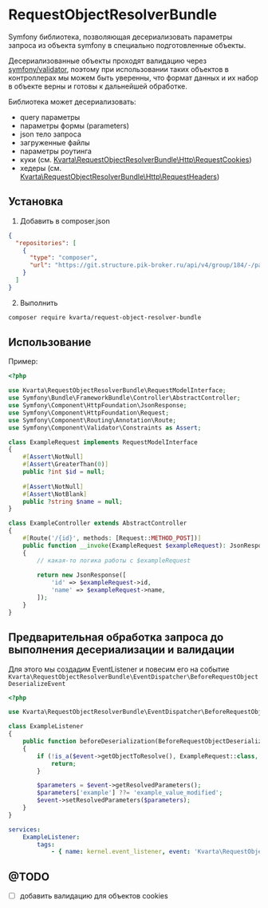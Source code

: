 # RequestObjectResolverBundle
Symfony библиотека, позволяющая десериализовать параметры запроса из объекта symfony в специально подготовленные объекты.

Десериализованные объекты проходят валидацию через [symfony/validator](https://symfony.com/doc/current/validation.html), поэтому при использовании таких объектов в
контроллерах мы можем быть уверенны, что формат данных и их набор в объекте верны и готовы к дальнейшей обработке.

Библиотека может десериализовать:
- query параметры
- параметры формы (parameters)
- json тело запроса
- загруженные файлы
- параметры роутинга
- куки (см. [Kvarta\RequestObjectResolverBundle\Http\RequestCookies](./src/Http/RequestCookies.php))
- хедеры (см. [Kvarta\RequestObjectResolverBundle\Http\RequestHeaders](./src/Http/RequestHeaders.php))

## Установка
1. Добавить в composer.json
```json
{
  "repositories": [
    {
      "type": "composer",
      "url": "https://git.structure.pik-broker.ru/api/v4/group/184/-/packages/composer/packages.json"
    }
  ]
}
```
2. Выполнить
```bash
composer require kvarta/request-object-resolver-bundle
```

## Использование
Пример:

```php
<?php

use Kvarta\RequestObjectResolverBundle\RequestModelInterface;
use Symfony\Bundle\FrameworkBundle\Controller\AbstractController;
use Symfony\Component\HttpFoundation\JsonResponse;
use Symfony\Component\HttpFoundation\Request;
use Symfony\Component\Routing\Annotation\Route;
use Symfony\Component\Validator\Constraints as Assert;

class ExampleRequest implements RequestModelInterface
{
    #[Assert\NotNull]
    #[Assert\GreaterThan(0)]
    public ?int $id = null;
    
    #[Assert\NotNull]
    #[Assert\NotBlank]
    public ?string $name = null;
}

class ExampleController extends AbstractController
{
    #[Route('/{id}', methods: [Request::METHOD_POST])]
    public function __invoke(ExampleRequest $exampleRequest): JsonResponse
    {
        // какая-то логика работы с $exampleRequest
        
        return new JsonResponse([
            'id' => $exampleRequest->id,
            'name' => $exampleRequest->name,
        ]);
    }
}
```

## Предварительная обработка запроса до выполнения десериализации и валидации
Для этого мы создадим EventListener и повесим его на событие `Kvarta\RequestObjectResolverBundle\EventDispatcher\BeforeRequestObjectDeserializeEvent`

```php
<?php

use Kvarta\RequestObjectResolverBundle\EventDispatcher\BeforeRequestObjectDeserializeEvent;

class ExampleListener
{
    public function beforeDeserialization(BeforeRequestObjectDeserializeEvent $event): void
    {
        if (!is_a($event->getObjectToResolve(), ExampleRequest::class, true)) {
            return;
        }

        $parameters = $event->getResolvedParameters();
        $parameters['example'] ??= 'example_value_modified';
        $event->setResolvedParameters($parameters);
    }
}
```

```yaml
services:
    ExampleListener:
        tags:
            - { name: kernel.event_listener, event: 'Kvarta\RequestObjectResolverBundle\EventDispatcher\BeforeRequestObjectDeserializeEvent' }
```

## @TODO
- [ ] добавить валидацию для объектов cookies
